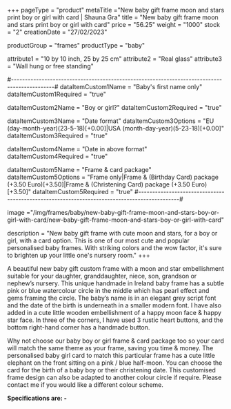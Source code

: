 +++
pageType = "product"
metaTitle ="New baby gift frame moon and stars print boy or girl with card | Shauna Gra"
title = "New baby gift frame moon and stars print boy or girl with card"
price = "56.25"
weight = "1000"
stock = "2"
creationDate = "27/02/2023"

productGroup = "frames"
productType = "baby"

attribute1 = "10 by 10 inch, 25 by 25 cm" 
attribute2 = "Real glass"
attribute3 = "Wall hung or free standing"

#---------------------------------------------------------------------------------------------#
dataItemCustom1Name = "Baby's first name only"
dataItemCustom1Required = "true"

dataItemCustom2Name = "Boy or girl?"
dataItemCustom2Required = "true"

dataItemCustom3Name = "Date format"
dataItemCustom3Options = "EU (day-month-year)(23-5-18)[+0.00]|USA (month-day-year)(5-23-18)[+0.00]"
dataItemCustom3Required = "true"

dataItemCustom4Name = "Date in above format"
dataItemCustom4Required = "true"

dataItemCustom5Name = "Frame & card package"
dataItemCustom5Options = "Frame only|Frame & (Birthday Card) package (+3.50 Euro)[+3.50]|Frame & (Christening Card) package (+3.50 Euro)[+3.50]"
dataItemCustom5Required = "true"
#---------------------------------------------------------------------------------------------#

image ="/img/frames/baby/new-baby-gift-frame-moon-and-stars-boy-or-girl-with-card/new-baby-gift-frame-moon-and-stars-boy-or-girl-with-card"

description = "New baby gift frame with cute moon and stars, for a boy or girl, with a card option. This is one of our most cute and popular personalised baby frames. With striking colors and the wow factor, it's sure to brighten up your little one's nursery room."
+++

A beautiful new baby gift custom frame with a moon and star embellishment suitable for your daughter, granddaughter, niece, son, grandson or nephew’s nursery. This unique handmade in Ireland baby frame has a subtle pink or blue watercolour circle in the middle which has pearl effect and gems framing the circle. The baby’s name is in an elegant grey script font and the date of the birth is underneath in a smaller modern font. I have also added in a cute little wooden embellishment of a happy moon face & happy star face. In three of the corners, I have used 3 rustic heart buttons, and the bottom right-hand corner has a handmade button.

Why not choose our baby boy or girl frame & card package too so your card will match the same theme as your frame, saving you time & money. The personalised baby girl card to match this particular frame has a cute little elephant on the front sitting on a pink / blue half-moon. You can choose the card for the birth of a baby boy or their christening date. This customised frame design can also be adapted to another colour circle if require. Please contact me if you would like a different colour scheme.

**Specifications are: -**
